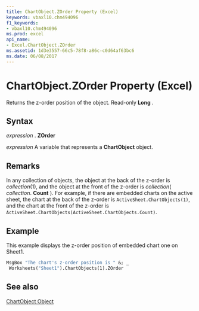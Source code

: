 ```yaml
---
title: ChartObject.ZOrder Property (Excel)
keywords: vbaxl10.chm494096
f1_keywords:
- vbaxl10.chm494096
ms.prod: excel
api_name:
- Excel.ChartObject.ZOrder
ms.assetid: 1d3e3557-66c5-78f8-a86c-c0d64af63bc6
ms.date: 06/08/2017
---
```



# ChartObject.ZOrder Property (Excel)

Returns the z-order position of the object. Read-only  **Long** .


## Syntax

 _expression_ . **ZOrder**

 _expression_ A variable that represents a **ChartObject** object.


## Remarks

In any collection of objects, the object at the back of the z-order is  _collection_(1), and the object at the front of the z-order is  _collection_( _collection_. **Count** ). For example, if there are embedded charts on the active sheet, the chart at the back of the z-order is `ActiveSheet.ChartObjects(1)`, and the chart at the front of the z-order is  `ActiveSheet.ChartObjects(ActiveSheet.ChartObjects.Count)`.


## Example

This example displays the z-order position of embedded chart one on Sheet1.


```vb
MsgBox "The chart's z-order position is " &; _ 
 Worksheets("Sheet1").ChartObjects(1).ZOrder
```


## See also


[ChartObject Object](Excel.ChartObject.md)

